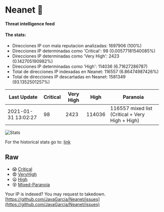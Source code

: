 # Neanet :hocho:
#### Threat intelligence feed
#### The stats:

- Direcciones IP con mala reputacion analizadas: 1697906 (100%)
- Direcciones IP determinadas como 'Critical':  98 (0.00577181540085%)
- Direcciones IP determinadas como 'Very High':  2423 (0.142705190982%)
- Direcciones IP determinadas como 'High':  114036 (6.71627286787)
- Total de direcciones IP indexadas en Neanet:  116557 (6.86474987426%)
- Total de direcciones IP descartadas en Neanet:  1581349 (93.1352501257%)

| Last Update | Critical | Very High | High | Paranoia |
| --- | --- | --- | --- | --- |
| 2021-01-31 13:02:27 | 98 | 2423 | 114036 | 116557 mixed list (Critical + Very High + High)|

![Stats](https://docs.google.com/spreadsheets/d/e/2PACX-1vSnaNMIXVabIpDJjufMlzH7poXnshF3mgd8Is1g9ytUEzVsP5my4Trn8f-xkoLLQ38xpL3HtmUexLo6/pubchart?oid=501124687&format=image)

For the historical stats go to: [link](/stats.csv)
## Raw
- :scream: [Critical](https://raw.githubusercontent.com/JavaGarcia/Neanet/master/blacklists/neanet_critical.txt)
- :fearful: [VeryHigh](https://raw.githubusercontent.com/JavaGarcia/Neanet/master/blacklists/neanet_veryHigh.txtt)
- :frowning: [High](https://raw.githubusercontent.com/JavaGarcia/Neanet/master/blacklists/neanet_high.txt)
- :dizzy_face: [Mixed-Paranoia](https://raw.githubusercontent.com/JavaGarcia/Neanet/master/blacklists/neanet_all.txt)


Your IP is indexed? You may request to takedown. [https://github.com/JavaGarcia/Neanet/issues](https://github.com/JavaGarcia/Neanet/issues)



















































































































































































































































































































































































































































































































































































































































































































































































































































































































































































































































































































































































































































































































































































































































































































































































































































































































































































































































































































































































































































































































































































































































































































































































































































































































































































































































































































































































































































































































































































































































































































































































































































































































































































































































































































































































































































































































































































































































































































































































































